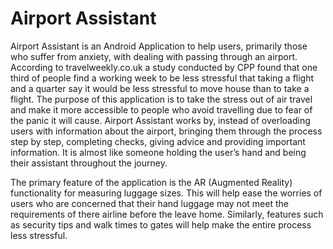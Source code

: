 # Airport Assistant

Airport Assistant is an Android Application to help users, primarily those who suffer from anxiety, with dealing with passing through an airport. According to travelweekly.co.uk a study conducted by CPP found that one third of people find a working week to be less stressful that taking a flight and a quarter say it would be less stressful to move house than to take a flight. The purpose of this application is to take the stress out of air travel and make it more accessible to people who avoid travelling due to fear of the panic it will cause. Airport Assistant works by, instead of overloading users with information about the airport, bringing them through the process step by step, completing checks, giving advice and providing important information. It is almost like someone holding the user’s hand and being their assistant throughout the journey.

The primary feature of the application is the AR (Augmented Reality) functionality for measuring luggage sizes. This will help ease the worries of users who are concerned that their hand luggage may not meet the requirements of there airline before the leave home. Similarly, features such as security tips and walk times to gates will help make the entire process less stressful.
